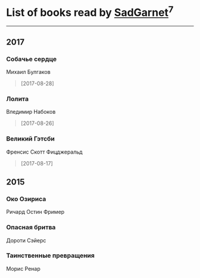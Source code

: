 # List of books read by [SadGarnet](http://vk.com/id169135125)<sup>7</sup>
---

## 2017

### Собачье сердце
Михаил Булгаков
> [2017-08-28] 


### Лолита
Вледимир Набоков
> [2017-08-26] 


### Великий Гэтсби
Френсис Скотт Фицджеральд
> [2017-08-17] 



## 2015

### Око Озириса
Ричард Остин Фример


### Опасная бритва
Дороти Сэйерс




### Таинственные превращения
Морис Ренар



